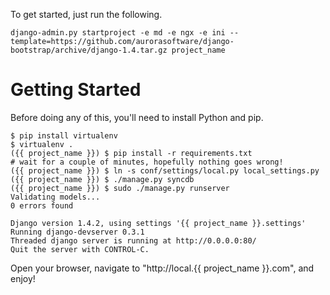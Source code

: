 To get started, just run the following.

    django-admin.py startproject -e md -e ngx -e ini --template=https://github.com/aurorasoftware/django-bootstrap/archive/django-1.4.tar.gz project_name

Getting Started
===============

Before doing any of this, you'll need to install Python and pip.

    $ pip install virtualenv
    $ virtualenv .
    ({{ project_name }}) $ pip install -r requirements.txt
    # wait for a couple of minutes, hopefully nothing goes wrong!
    ({{ project_name }}) $ ln -s conf/settings/local.py local_settings.py
    ({{ project_name }}) $ ./manage.py syncdb
    ({{ project_name }}) $ sudo ./manage.py runserver
    Validating models...
    0 errors found

    Django version 1.4.2, using settings '{{ project_name }}.settings'
    Running django-devserver 0.3.1
    Threaded django server is running at http://0.0.0.0:80/
    Quit the server with CONTROL-C.

Open your browser, navigate to "http://local.{{ project_name }}.com", and enjoy!

